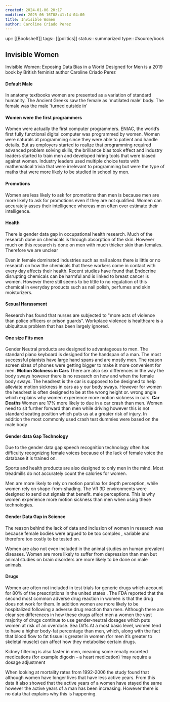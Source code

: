 ```yaml
---
created: 2024-01-06 20:17
modified: 2025-06-16T08:41:14-04:00
title: Invisible Women
author: Caroline Criado Perez
---
```

up::  [[Bookshelf]]
tags:: [[politics]]
status:: summarized
type:: #source/book

##  Invisible Women


Invisible Women: Exposing Data Bias in a World Designed for Men is a 2019 book by British feminist author Caroline Criado Perez

#### Default Male
In anatomy textbooks women are presented as a variation of standard humanity. The Ancient Greeks saw the female as 'mutilated male' body. The female was the male 'turned outside in'
#### Women were the first programmers
Women were actually the first computer programmers. ENIAC, the world’s first fully functional digital computer was programmed by women. Women were naturals at programming since they were able to patient and handle details. But as employers started to realize that programming required advanced problem solving skills, the brilliance bias took effect and industry leaders started to train men and developed hiring tools that were biased against women.
Industry leaders used multiple choice tests with mathematical trivia that were irrelevant to programming but were the type of maths that were more likely to be studied in school by men.

#### Promotions
Women are less likely to ask for promotions than men is because men are more likely to ask for promotions even if they are not qualified. Women can accurately asses their intelligence whereas men often over estimate their intelligence.

#### Health
There is gender data gap in occupational health research.
Much of the research done on chemicals is through absorption of the skin. However much on this research is done on men with much thicker skin than females. Therefore we are unclear

Even in female dominated industries such as nail salons there is little or no research on how the chemicals that these workers come in contact with every day affects their health. Recent studies have found that Endocrine disrupting chemicals can be harmful and is linked to breast cancer is women. However there still seems to be little to no regulation of this chemical in everyday products such as nail polish, perfumes and skin moisturizers.



#### Sexual Harassment
Research has found that nurses are subjected to "more acts of violence than police officers or prison guards".
Workplace violence is healthcare is a ubiquitous problem that has been largely ignored.


#### One size Fits men
Gender Neutral products are designed to advantageous to men.
The standard piano keyboard is designed for the handspan of a man. The most successful pianists have large hand spans and are mostly men.
The reason screen sizes of phones were getting bigger to make it more convenient for men.
**Motion Sickness in Cars**
There are also sex differences in the way the body sways however there is no research on how and when the female body sways. The headrest is the car is supposed to be designed to help alleviate motion sickness in cars as y our body sways. However for women the headrest is often designed to be at the wrong height or. wrong angle which explains why women experience more motion sickness in cars.
**Car Deaths**
Women are 17% more likely to due in a car crash than men.
Women need to sit further forward than men while driving however this is not standard seating position which puts us at a greater risk of injury.
In addition the most commonly used crash test dummies were based on the male body
#### Gender data Gap Technology

Due to the gender data gap speech recognition technology often has difficulty recognizing female voices because of the lack of female voice the database it is trained on.

Sports and health products are also designed to only men in the mind. Most treadmills do not accurately count the calories for women.

Men are more likely to rely on motion parallax for depth perception, while women rely on shape-from-shading. The VR 3D environments were designed to send out signals that benefit. male perceptions. This is why women experience more motion sickness than men when using these technologies.

#### Gender Data Gap in Science
The reason behind the lack of data and inclusion of women in research was because female bodies were argued to be too complex , variable and therefore too costly to be tested on.

Women are also not even included in the animal studies on human prevalent diseases. Women are more likely to suffer from depression than men but animal studies on brain disorders are more likely to be done on male animals.


#### Drugs
Women are often not included in test trials for generic drugs which account for 80% of the prescriptions in the united states .
The FDA reported that the second most common adverse drug reaction in women is that the drug does not work for them. In addition women are more likely to be hospitalized following a adverse drug reaction than men.
Although there are clear sex differences in how these drugs affect men a women the vast majority of drugs continue to use gender-neutral dosages which puts women at risk of an overdose.
Sea Diffs
At a most basic level, women tend to have a higher body-fat percentage than men, which, along with the fact that blood flow to fat tissue is greater in women (for men it’s greater to skeletal muscle) can affect how they metabolise certain drugs.

 Kidney filtering is also faster in men, meaning some renally excreted medications (for example digoxin – a heart medication) ‘may require a dosage adjustment

When looking at mortality rates from 1992-2006 the study found that although women have longer lives that have less active years. From this data it also showed that the active years of a women have stayed the same however the active years of a man has been increasing. However there is no data that explains why this is happening.
